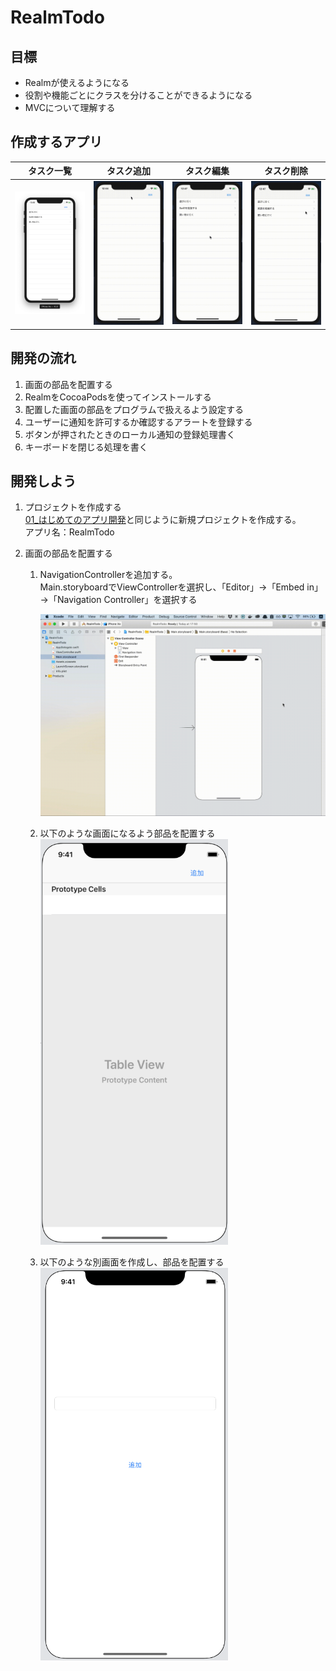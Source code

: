 # RealmTodo

## 目標
- Realmが使えるようになる
- 役割や機能ごとにクラスを分けることができるようになる
- MVCについて理解する

## 作成するアプリ  
|タスク一覧|タスク追加|タスク編集|タスク削除|
|---|---|---|---|
|<img src="./img/RealmTodoList.png" width="300px">|<img src="./img/RealmTodoAdd.gif" width="300px">|<img src="./img/RealmTodoEdit.gif" width="300px">|<img src="./img/RealmTodoDelete.gif" width="300px">|

## 開発の流れ

1. 画面の部品を配置する
2. RealmをCocoaPodsを使ってインストールする
2. 配置した画面の部品をプログラムで扱えるよう設定する
3. ユーザーに通知を許可するか確認するアラートを登録する
4. ボタンが押されたときのローカル通知の登録処理書く
5. キーボードを閉じる処理を書く

## 開発しよう

1. プロジェクトを作成する  
	[01_はじめてのアプリ開発](./01_はじめてのアプリ開発.md)と同じように新規プロジェクトを作成する。  
	アプリ名：RealmTodo

2. 画面の部品を配置する

	1. NavigationControllerを追加する。  
	Main.storyboardでViewControllerを選択し、「Editor」→「Embed in」→「Navigation Controller」を選択する

		![画像](./img/add_navigation_controller.gif)

	2. 以下のような画面になるよう部品を配置する
		<img src="./img/RealmTodoUI01.png" width="300px">

	3. 以下のような別画面を作成し、部品を配置する
		<img src="./img/RealmTodoUI02.png" width="300px">